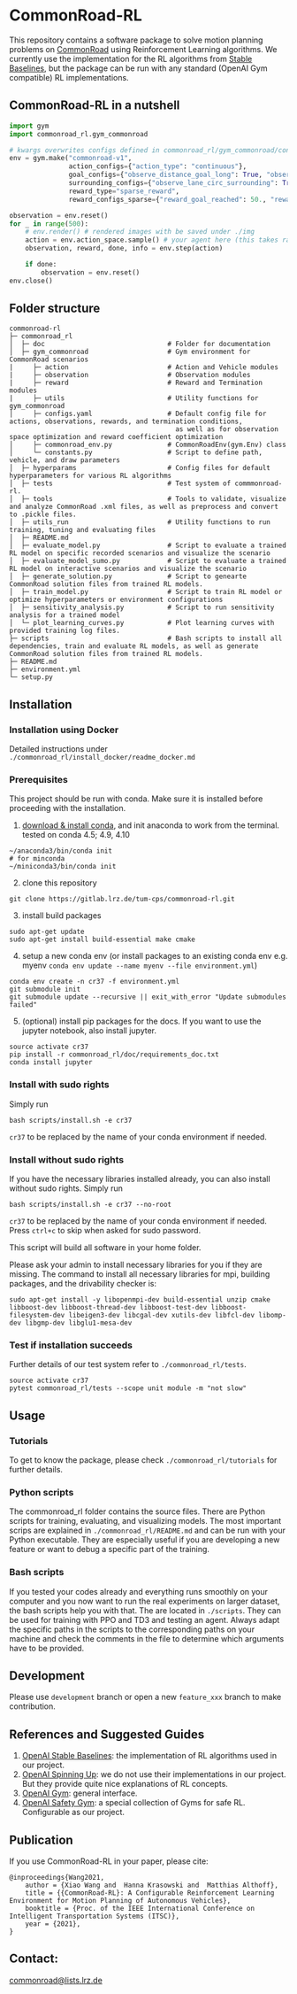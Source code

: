 # CommonRoad-RL

This repository contains a software package to solve motion planning problems on [CommonRoad](https://commonroad.in.tum.de) using Reinforcement Learning algorithms. We currently use the implementation for the RL algorithms from [Stable Baselines](https://stable-baselines.readthedocs.io/en/master/), but the package can be run with any standard (OpenAI Gym compatible) RL implementations.

## CommonRoad-RL in a nutshell
```python
import gym
import commonroad_rl.gym_commonroad

# kwargs overwrites configs defined in commonroad_rl/gym_commonroad/configs.yaml
env = gym.make("commonroad-v1",
               action_configs={"action_type": "continuous"},
               goal_configs={"observe_distance_goal_long": True, "observe_distance_goal_lat": True},
               surrounding_configs={"observe_lane_circ_surrounding": True, "lane_circ_sensor_range_radius": 100.},
               reward_type="sparse_reward",
               reward_configs_sparse={"reward_goal_reached": 50., "reward_collision": -100})

observation = env.reset()
for _ in range(500):
    # env.render() # rendered images with be saved under ./img
    action = env.action_space.sample() # your agent here (this takes random actions)
    observation, reward, done, info = env.step(action)

    if done:
        observation = env.reset()
env.close()
```
## Folder structure
```
commonroad-rl                                           
├─ commonroad_rl
│  ├─ doc                               # Folder for documentation         
│  ├─ gym_commonroad                    # Gym environment for CommonRoad scenarios
|     ├─ action                         # Action and Vehicle modules
|     ├─ observation                    # Observation modules
|     ├─ reward                         # Reward and Termination modules
|     ├─ utils                          # Utility functions for gym_commonroad
│     ├─ configs.yaml                   # Default config file for actions, observations, rewards, and termination conditions,
										  as well as for observation space optimization and reward coefficient optimization
│     ├─ commonroad_env.py              # CommonRoadEnv(gym.Env) class
│     └─ constants.py                   # Script to define path, vehicle, and draw parameters
│  ├─ hyperparams                       # Config files for default hyperparameters for various RL algorithms                                       
│  ├─ tests                             # Test system of commmonroad-rl.
│  ├─ tools                             # Tools to validate, visualize and analyze CommonRoad .xml files, as well as preprocess and convert to .pickle files.                                         
│  ├─ utils_run                         # Utility functions to run training, tuning and evaluating files                                      
│  ├─ README.md                                                      
│  ├─ evaluate_model.py                 # Script to evaluate a trained RL model on specific recorded scenarios and visualize the scenario   
│  ├─ evaluate_model_sumo.py            # Script to evaluate a trained RL model on interactive scenarios and visualize the scenario              
│  ├─ generate_solution.py              # Script to genearte CommonRoad solution files from trained RL models.
│  ├─ train_model.py                    # Script to train RL model or optimize hyperparameters or environment configurations           
│  ├─ sensitivity_analysis.py           # Script to run sensitivity analysis for a trained model
│  └─ plot_learning_curves.py           # Plot learning curves with provided training log files.                
├─ scripts                              # Bash scripts to install all dependencies, train and evaluate RL models, as well as generate CommonRoad solution files from trained RL models.
├─ README.md                                                        
├─ environment.yml                                      
└─ setup.py                                      
```
## Installation

### Installation using Docker
Detailed instructions under ```./commonroad_rl/install_docker/readme_docker.md```

### Prerequisites 
This project should be run with conda. Make sure it is installed before proceeding with the installation.

1. [download & install conda](https://docs.conda.io/projects/conda/en/latest/user-guide/install/linux.html), and init anaconda to work from the terminal. tested on conda 4.5; 4.9, 4.10
```
~/anaconda3/bin/conda init
# for minconda
~/miniconda3/bin/conda init
```
2. clone this repository
```
git clone https://gitlab.lrz.de/tum-cps/commonroad-rl.git
```
3. install build packages
```
sudo apt-get update
sudo apt-get install build-essential make cmake
```
4. setup a new conda env (or install packages to an existing conda env e.g. myenv `conda env update --name myenv --file environment.yml`)
```
conda env create -n cr37 -f environment.yml
git submodule init
git submodule update --recursive || exit_with_error "Update submodules failed"
```
5. (optional) install pip packages for the docs. If you want to use the jupyter notebook, also install jupyter.
```
source activate cr37
pip install -r commonroad_rl/doc/requirements_doc.txt
conda install jupyter
```

### Install with sudo rights
Simply run
```
bash scripts/install.sh -e cr37
```
`cr37` to be replaced by the name of your conda environment if needed.


### Install without sudo rights

If you have the necessary libraries installed already, you can also install without sudo rights. Simply run
```
bash scripts/install.sh -e cr37 --no-root
```
`cr37` to be replaced by the name of your conda environment if needed. Press `ctrl+c` to skip when asked for sudo password.

This script will build all software in your home folder. 

Please ask your admin to install necessary libraries for you if they are missing. The command to install all necessary libraries for mpi, building packages, and the drivability checker is:
```
sudo apt-get install -y libopenmpi-dev build-essential unzip cmake libboost-dev libboost-thread-dev libboost-test-dev libboost-filesystem-dev libeigen3-dev libcgal-dev xutils-dev libfcl-dev libomp-dev libgmp-dev libglu1-mesa-dev
```


### Test if installation succeeds

Further details of our test system refer to `./commonroad_rl/tests`.

```
source activate cr37
pytest commonroad_rl/tests --scope unit module -m "not slow"
```

## Usage

### Tutorials
To get to know the package, please check `./commonroad_rl/tutorials` for further details.

### Python scripts
The commonroad_rl folder contains the source files. There are Python scripts for training, evaluating, and visualizing models. The most important scrips are explained in `./commonroad_rl/README.md` and can be run with your Python executable. They are especially useful if you are developing a new feature or want to debug a specific part of the training.

### Bash scripts
If you tested your codes already and everything runs smoothly on your computer and you now want to run the real experiments on larger dataset, the bash scripts help you with that. The are located in `./scripts`. They can be used for training with PPO and TD3 and testing an agent. Always adapt the specific paths in the scripts to the corresponding paths on your machine and check the comments in the file to determine which arguments have to be provided.  

## Development

Please use `development` branch or open a new `feature_xxx` branch to make contribution.

## References and Suggested Guides
 
1. [OpenAI Stable Baselines](https://stable-baselines.readthedocs.io/en/master/): the implementation of RL algorithms used in our project.
2. [OpenAI Spinning Up](https://spinningup.openai.com/en/latest/spinningup/rl_intro.html): we do not use their implementations in our project. But they provide quite nice explanations of RL concepts.
3. [OpenAI Gym](https://gym.openai.com/docs/): general interface.
4. [OpenAI Safety Gym](https://openai.com/blog/safety-gym/): a special collection of Gyms for safe RL. Configurable as our project.

## Publication

If you use CommonRoad-RL in your paper, please cite:
```
@inproceedings{Wang2021,
	author = {Xiao Wang and  Hanna Krasowski and  Matthias Althoff},
	title = {{CommonRoad-RL}: A Configurable Reinforcement Learning Environment for Motion Planning of Autonomous Vehicles},
	booktitle = {Proc. of the IEEE International Conference on Intelligent Transportation Systems (ITSC)},
	year = {2021},
}
```

## Contact:
commonroad@lists.lrz.de
